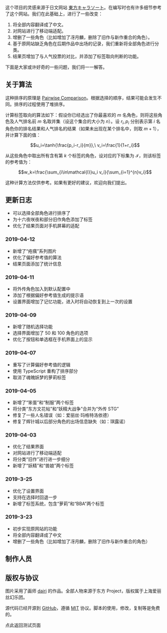 这个项目的灵感来源于日文网站 [東方キャラソート](http://readalittle.net/sort/)。在编写时也有许多细节参考了这个网站。我们在此基础上，进行了一些改变：

1. 将全部内容翻译成了中文。
2. 对网站进行了移动端适配。
3. 增删了一些角色（比如增加了冴月麟，删除了旧作与新作重合的角色）。
4. 基于原网站缺乏角色在后期作品中出场的记录，我们重新将全部角色进行分类。
5. 结果页增加了与人气投票的对比，并添加了标签取向判断的功能。

下面是大家或许好奇的一些问题，我们将一一解答。

## 关于算法

这种排序的原理是 [Pairwise Comparison](https://en.wikipedia.org/wiki/Pairwise_comparison)。根据选择的顺序，结果可能会发生不同。排序的过程使用了堆排序。

计算标签取向的算法如下：假设你已经选出了你最喜欢的 $m$ 名角色，则将这些角色及人气排名前 $m$ 名取并集（设这个集合的大小为 $n$）。设 $r_i,p_i$ 分别表示第 $i$ 名角色你的排名结果和人气排名的结果（如果未出现在某个排名中，则取 $m+1$），并计算下面的值：

$$u_i=\tanh{\frac{p_i-r_i}{m}},\ v_i=\frac{1}{1+r_i}$$

从这些角色中取出所有含有第 $k$ 个标签的角色，设对应的下标集为 $\mathcal{I}$，则该标签的参考值为：

$$w_k=\frac{\sum_{i\in\mathcal{I}}u_i v_i}{\sum_{i=1}^{n}v_i}$$

这种计算方法仅供参考。如果有更好的建议，欢迎向我们提出。

## 更新日志

- 可以选择全部角色进行排序了
- 为十六夜咲夜和部分旧作角色添加了标签
- 优化了结果页面对手机屏幕的适配

### 2019-04-12

- 新增了“疮痍”系列图片
- 优化了偏好参考值的算法
- 结果页面添加了统计信息

### 2019-04-11

- 将外传角色加入到默认配置中
- 添加了根据偏好参考值生成的提示语
- 设置界面增加了记忆功能，进入时将自动恢复到上一次的设置

### 2019-04-09

- 新增了随机选择功能
- 选择界面增加了 50 和 100 角色的选项
- 优化了按钮和单选框在手机界面上的显示

### 2019-04-07

- 重写了计算偏好参考值的逻辑
- 使用 TypeScript 重构了排序部分
- 取消了魂魄妖梦的萝莉标签

### 2019-04-05

- 新增了“笨蛋”和“制服”两个标签
- 将分类“东方文花帖”和“妖精大战争”合并为“外传 STG”
- 修复了一些人名错误（如：爱丽丝·玛格特洛依德）
- 修复了辉针城以后部分角色的出场信息缺失（如：琪露诺）

### 2019-04-03

- 优化了结果界面
- 对网站进行了移动端适配
- 将分类“旧作”进行进一步细分
- 新增了“妖精”和“兽娘”两个标签

### 2019-3-25

- 优化了设置界面
- 支持在选择时回退一步
- 新增了标签系统，包含“萝莉”和“BBA”两个标签

### 2019-3-23

- 初步实现原网站的功能
- 将全部内容翻译成了中文
- 增删了一些角色（比如增加了冴月麟，删除了旧作与新作重合的角色）

## 制作人员

<author-view name="shigma"/>
<author-view name="kouchya"/>

## 版权与协议

图片采用了画师 [dairi](https://www.pixiv.net/member_illust.php?id=4920496) 的作品。全部人物来源于东方 Project，版权属于上海爱丽丝幻乐团。

源代码已经开源到 [GitHub](https://github.com/uzkk/favorite)，遵循 [MIT](https://mit-license.org/) 协议。脚本的使用，修改，复制等是免费的。

<p>
  <router-link :to="UZKK_FAVORITE_BASE">点此返回测试页面</router-link>
</p>
